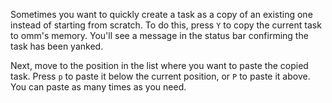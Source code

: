 Sometimes you want to quickly create a task as a copy of an existing one instead
of starting from scratch. To do this, press `Y` to copy the current task to
omm's memory. You'll see a message in the status bar confirming the task has
been yanked.

Next, move to the position in the list where you want to paste the copied task.
Press `p` to paste it below the current position, or `P` to paste it above. You
can paste as many times as you need.
